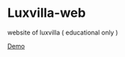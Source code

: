 # Luxvilla-web
website of luxvilla ( educational only )

<a href="http://brunomassa.esy.es/" target="new">Demo</a>
